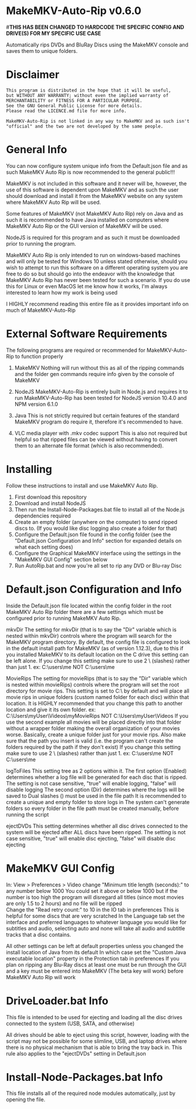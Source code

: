 # MakeMKV-Auto-Rip v0.6.0
#****THIS HAS BEEN CHANGED TO HARDCODE THE SPECIFIC CONFIG AND DRIVE(S) FOR MY SPECIFIC USE CASE****


Automatically rips DVDs and BluRay Discs using the MakeMKV console and saves them to unique folders.

# Disclaimer
    This program is distributed in the hope that it will be useful,
    but WITHOUT ANY WARRANTY; without even the implied warranty of
    MERCHANTABILITY or FITNESS FOR A PARTICULAR PURPOSE.
    See the GNU General Public License for more details.
    Please read the LICENCE.md file for more info.

    MakeMKV-Auto-Rip is not linked in any way to MakeMKV and as such isn't "official" and the two are not developed by the same people.

# General Info
You can now configure system unique info from the Default.json file and as such MakeMKV Auto Rip is now recommended to the general public!!!

MakeMKV is not included in this software and it never will be, however, the use of this software is dependent upon MakeMKV and as such the user should download and install it from the MakeMKV website on any system where MakeMKV Auto Rip will be used.

Some features of MakeMKV (not MakeMKV Auto Rip) rely on Java and as such it is recommended to have Java installed on computers where MakeMKV Auto Rip or the GUI version of MakeMKV will be used.

NodeJS is required for this program and as such it must be downloaded prior to running the program.

MakeMKV Auto Rip is only intended to run on windows-based machines and will only be tested for Windows 10 unless stated otherwise, should you wish to attempt to run this software on a different operating system you are free to do so but should go into the endeavor with the knowledge that MakeMKV Auto Rip has never been tested for such a scenario.
    If you do use this for Linux or even MacOS let me know how it works, I'm always interested to learn how my work is being used

I HIGHLY recommend reading this entire file as it provides important info on much of MakeMKV-Auto-Rip

# External Software Requirements
The following programs are required or recommended for MakeMKV-Auto-Rip to function properly

1. MakeMKV
    Nothing will run without this as all of the ripping commands and the folder gen commands require info given by the console of MakeMKV

2. NodeJS
    MakeMKV-Auto-Rip is entirely built in Node.js and requires it to run
    MakeMKV-Auto-Rip has been tested for NodeJS version 10.4.0 and NPM version 6.1.0

3. Java
    This is not strictly required but certain features of the standard MakeMKV program do require it, therefore it's recommended to have.

4. VLC media player with .mkv codec support
    This is also not required but helpful so that ripped files can be viewed without having to convert them to an alternate file format (which is also recommended).

# Installing
Follow these instructions to install and use MakeMKV Auto Rip.
1. First download this repository
2. Download and install NodeJS
3. Then run the Install-Node-Packages.bat file to install all of the Node.js dependencies required
4. Create an empty folder (anywhere on the computer) to send ripped discs to. (If you would like disc logging also create a folder for that)
5. Configure the Default.json file found in the config folder (see the "Default.json Configuration and Info" section for expanded details on what each setting does)
6. Configure the Graphical MakeMKV interface using the settings in the "MakeMKV GUI Config" section below
7. Run AutoRip.bat and now you're all set to rip any DVD or Blu-ray Disc

# Default.json Configuration and Info
Inside the Default.json file located within the config folder in the root MakeMKV Auto Rip folder there are a few settings which must be configured prior to running MakeMKV Auto Rip.

mkvDir
The setting for mkvDir (that is to say the "Dir" variable which is nested within mkvDir) controls where the program will search for the MakeMKV program directory.
By default, the config file is configured to look in the default install path for MakeMKV (as of version 1.12.3), due to this if you installed MakeMKV to its default location on the C drive this setting can be left alone.
If you change this setting make sure to use 2 \ (slashes) rather than just 1.
    ex: C:\\users\\me
    NOT C:\users\me

MovieRips
The setting for movieRips (that is to say the "Dir" variable which is nested within movieRips) controls where the program will set the root directory for movie rips.
    This setting is set to C:\\ by default and will place all movie rips in unique folders (custom named folder for each disc) within that location.
    It is HIGHLY recommended that you change this path to another location and give it its own folder.
        ex: C:\\Users\\myUser\\Videos\\myMovieRips
        NOT C:\\Users\\myUser\\Videos
    If you use the second example all movies will be placed directly into that folder without a wrapper folder making the overall organization of your movies worse.
        Basically, create a unique folder just for your movie rips.
    Also make sure that the path you insert is valid (i.e. the program can't create the folders required by the path if they don't exist)
    If you change this setting make sure to use 2 \ (slashes) rather than just 1.
        ex: C:\\users\\me
        NOT C:\users\me

logToFiles
This setting tree as 2 options within it.
The first option (Enabled) determines whether a log file will be generated for each disc that is ripped.
    The setting is not case sensitive, "true" will enable logging, "false" will disable logging
The second option (Dir) determines where the logs will be saved to
    Dual slashes (\) must be used in the file path
    It is recommended to create a unique and empty folder to store logs in
    The system can't generate folders so every folder in the file path must be created manually, before running the script

ejectDVDs
This setting determines whether all disc drives connected to the system will be ejected after ALL discs have been ripped.
    The setting is not case sensitive, "true" will enable disc ejecting, "false" will disable disc ejecting

# MakeMKV GUI Config
In: View > Preferences > Video change "Minimum title length (seconds):" to any number below 1000
    You could set it above or below 1000 but if the number is too high the program will disregard all titles (since most movies are only 1.5 to 2 hours) and no file will be ripped\
Change the "Read retry count:" to 10 in the IO tab in preferences
    This is helpful for some discs that are very scratched
In the Language tab set the interface and preferred languages to whatever language you would like for subtitles and audio, selecting auto and none will take all audio and subtitle tracks that a disc contains.

All other settings can be left at default properties unless you changed the install location of Java from its default
    In which case set the "Custom Java executable location" property in the Protection tab in preferences
If you plan on ripping any Blu-Ray discs at least one must be run through the GUI and a key must be entered into MakeMKV (The beta key will work) before MakeMKV Auto Rip will work

# DriveLoader.bat Info
This file is intended to be used for ejecting and loading all the disc drives connected to the system (USB, SATA, and otherwise)

All drives should be able to eject using this script, however, loading with the script may not be possible for some slimline, USB, and laptop drives where there is no physical mechanism that is able to bring the tray back in.
    This rule also applies to the "ejectDVDs" setting in Default.json

# Install-Node-Packages.bat Info
This file installs all of the required node modules automatically, just by opening the file.
